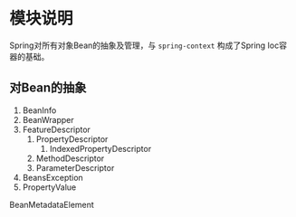 # 模块说明
Spring对所有对象Bean的抽象及管理，与 `spring-context` 构成了Spring Ioc容器的基础。

## 对Bean的抽象
1. BeanInfo
2. BeanWrapper
3. FeatureDescriptor
   1. PropertyDescriptor
      1. IndexedPropertyDescriptor
   2. MethodDescriptor
   3. ParameterDescriptor 
4. BeansException
5. PropertyValue

BeanMetadataElement
